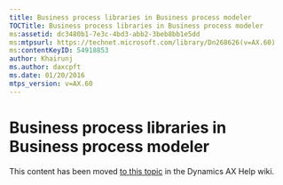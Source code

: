 ```yaml
---
title: Business process libraries in Business process modeler
TOCTitle: Business process libraries in Business process modeler
ms:assetid: dc3480b1-7e3c-4bd3-abb2-3beb8bb1e5dd
ms:mtpsurl: https://technet.microsoft.com/library/Dn268626(v=AX.60)
ms:contentKeyID: 54918853
author: Khairunj
ms.author: daxcpft
ms.date: 01/20/2016
mtps_version: v=AX.60
---
```


# Business process libraries in Business process modeler 


This content has been moved [to this topic](https://ax.help.dynamics.com/en/wiki/business-process-libraries-in-business-process-modeler/) in the Dynamics AX Help wiki.

  


